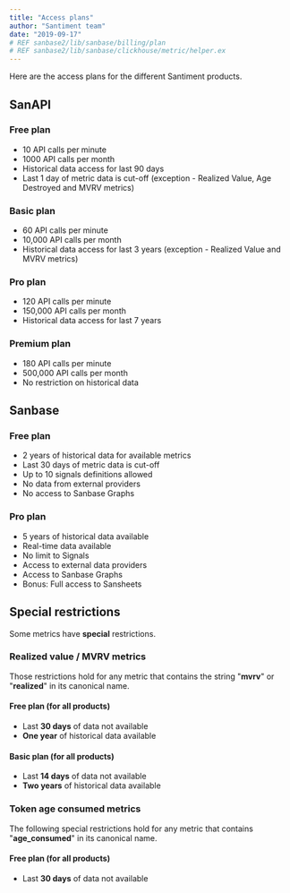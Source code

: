 ```yaml
---
title: "Access plans"
author: "Santiment team"
date: "2019-09-17"
# REF sanbase2/lib/sanbase/billing/plan
# REF sanbase2/lib/sanbase/clickhouse/metric/helper.ex
---
```


Here are the access plans for the different Santiment products.

## SanAPI

### Free plan

- 10 API calls per minute
- 1000 API calls per month
- Historical data access for last 90 days
- Last 1 day of metric data is cut-off
  (exception - Realized Value, Age Destroyed and MVRV metrics)

### Basic plan

- 60 API calls per minute
- 10,000 API calls per month
- Historical data access for last 3 years
  (exception - Realized Value and MVRV metrics)

### Pro plan

- 120 API calls per minute
- 150,000 API calls per month
- Historical data access for last 7 years

### Premium plan

- 180 API calls per minute
- 500,000 API calls per month
- No restriction on historical data

## Sanbase

### Free plan

- 2 years of historical data for available metrics
- Last 30 days of metric data is cut-off
- Up to 10 signals definitions allowed
- No data from external providers
- No access to Sanbase Graphs

### Pro plan

- 5 years of historical data available
- Real-time data available
- No limit to Signals
- Access to external data providers
- Access to Sanbase Graphs
- Bonus: Full access to Sansheets

## Special restrictions

Some metrics have **special** restrictions.

### Realized value / MVRV metrics

Those restrictions hold for any metric that contains the string "**mvrv**" or "**realized**"
in its canonical name.

#### Free plan (for all products)

- Last **30 days** of data not available
- **One year** of historical data available

#### Basic plan (for all products)

- Last **14 days** of data not available
- **Two years** of historical data available

### Token age consumed metrics

The following special restrictions hold for any metric that
contains "**age_consumed**" in its canonical name.

#### Free plan (for all products)

- Last **30 days** of data not available
